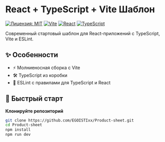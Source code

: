 # React + TypeScript + Vite Шаблон

[![Лицензия: MIT](https://img.shields.io/badge/Лицензия-MIT-blue.svg)](https://opensource.org/licenses/MIT)
[![Vite](https://img.shields.io/badge/Vite-4.4.0-646CFF.svg)](https://vitejs.dev/)
[![React](https://img.shields.io/badge/React-19.1.0-61DAFB.svg)](https://reactjs.org/)
[![TypeScript](https://img.shields.io/badge/TypeScript-5.0.2-3178C6.svg)](https://www.typescriptlang.org/)

Современный стартовый шаблон для React-приложений с TypeScript, Vite и ESLint.

## ✨ Особенности

- ⚡ Молниеносная сборка с Vite
- 🛠 TypeScript из коробки
- 📏 ESLint с правилами для TypeScript и React

## 🚀 Быстрый старт

**Клонируйте репозиторий**
   ```bash
   git clone https://github.com/EGOISTIxx/Product-sheet.git
   cd Product-sheet
   npm install
   npm run dev
   ```